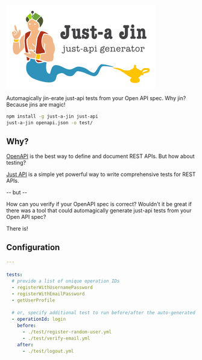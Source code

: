 ![Just a Jin](https://github.com/matmar10/just-a-jin/blob/master/logo.png?raw=true "Just a Jin Logo")

Automagically jin-erate just-api tests from your Open API spec. Why jin? Because jins are magic!

```Bash
npm install -g just-a-jin just-api
just-a-jin openapi.json -o test/
```

## Why?

[OpenAPI](https://www.openapis.org/) is the best way to define and document REST APIs. But how about testing?

[Just API](https://kiranz.github.io/just-api/) is a simple yet powerful way to write comprehensive tests for REST APIs.

-- but --

How can you verify if your OpenAPI spec is correct? Wouldn't it be great if there was a tool that could automagically generate just-api tests from your Open API spec?

There is!

## Configuration

```Yaml
---

tests:
  # provide a list of unique operation IDs
  - registerWithUsernamePassword
  - registerWithEmailPassword
  - getUserProfile

  # or, specify additional test to run before/after the auto-generated one(s)
  - operationId: login
    before:
      - ./test/register-random-user.yml
      - ./test/verify-email.yml
    after:
      - ./test/logout.yml
```
